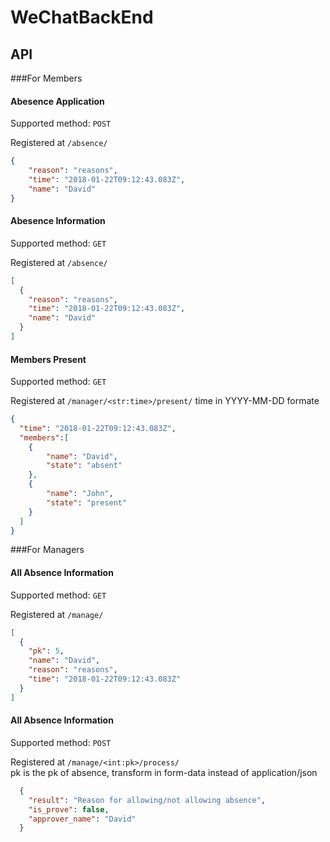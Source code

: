 # WeChatBackEnd

## API

###For Members

#### Abesence Application 
Supported method:  `POST`

Registered at `/absence/`

```json
{
    "reason": "reasons",
    "time": "2018-01-22T09:12:43.083Z",
    "name": "David"
}
```

#### Abesence Information
Supported method:  `GET`

Registered at `/absence/`

```json
[
  {
    "reason": "reasons",
    "time": "2018-01-22T09:12:43.083Z",
    "name": "David"
  }
]
```


#### Members Present 
Supported method:  `GET`

Registered at `/manager/<str:time>/present/`
time in YYYY-MM-DD formate

```json
{
  "time": "2018-01-22T09:12:43.083Z",
  "members":[
    {
        "name": "David",
        "state": "absent"
    },
    {
        "name": "John",
        "state": "present"
    }
  ]
}
```


###For Managers

#### All Absence Information 
Supported method:  `GET`

Registered at `/manage/`

```json
[
  {
    "pk": 5,
    "name": "David",
    "reason": "reasons",
    "time": "2018-01-22T09:12:43.083Z"
  }
]
```

#### All Absence Information 
Supported method:  `POST`

Registered at `/manage/<int:pk>/process/`   
pk is the pk of absence, transform in form-data instead of application/json

```json
  {
    "result": "Reason for allowing/not allowing absence",
    "is_prove": false,
    "approver_name": "David"
  }
```

